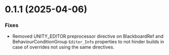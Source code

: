 # 0.1.1 (2025-04-06)

### Fixes
- Removed UNITY_EDITOR preprocessor directive on BlackboardRef and BehaviourConditionGroup `Editor_Info` properties to not hinder builds in case of overrides not using the same directives.
